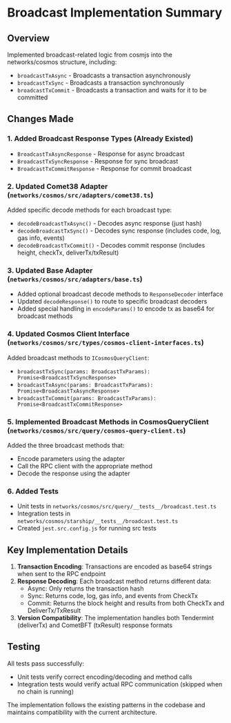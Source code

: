 # Broadcast Implementation Summary

## Overview
Implemented broadcast-related logic from cosmjs into the networks/cosmos structure, including:
- `broadcastTxAsync` - Broadcasts a transaction asynchronously
- `broadcastTxSync` - Broadcasts a transaction synchronously  
- `broadcastTxCommit` - Broadcasts a transaction and waits for it to be committed

## Changes Made

### 1. Added Broadcast Response Types (Already Existed)
- `BroadcastTxAsyncResponse` - Response for async broadcast
- `BroadcastTxSyncResponse` - Response for sync broadcast
- `BroadcastTxCommitResponse` - Response for commit broadcast

### 2. Updated Comet38 Adapter (`networks/cosmos/src/adapters/comet38.ts`)
Added specific decode methods for each broadcast type:
- `decodeBroadcastTxAsync()` - Decodes async response (just hash)
- `decodeBroadcastTxSync()` - Decodes sync response (includes code, log, gas info, events)
- `decodeBroadcastTxCommit()` - Decodes commit response (includes height, checkTx, deliverTx/txResult)

### 3. Updated Base Adapter (`networks/cosmos/src/adapters/base.ts`)
- Added optional broadcast decode methods to `ResponseDecoder` interface
- Updated `decodeResponse()` to route to specific broadcast decoders
- Added special handling in `encodeParams()` to encode tx as base64 for broadcast methods

### 4. Updated Cosmos Client Interface (`networks/cosmos/src/types/cosmos-client-interfaces.ts`)
Added broadcast methods to `ICosmosQueryClient`:
- `broadcastTxSync(params: BroadcastTxParams): Promise<BroadcastTxSyncResponse>`
- `broadcastTxAsync(params: BroadcastTxParams): Promise<BroadcastTxAsyncResponse>`
- `broadcastTxCommit(params: BroadcastTxParams): Promise<BroadcastTxCommitResponse>`

### 5. Implemented Broadcast Methods in CosmosQueryClient (`networks/cosmos/src/query/cosmos-query-client.ts`)
Added the three broadcast methods that:
- Encode parameters using the adapter
- Call the RPC client with the appropriate method
- Decode the response using the adapter

### 6. Added Tests
- Unit tests in `networks/cosmos/src/query/__tests__/broadcast.test.ts`
- Integration tests in `networks/cosmos/starship/__tests__/broadcast.test.ts`
- Created `jest.src.config.js` for running src tests

## Key Implementation Details

1. **Transaction Encoding**: Transactions are encoded as base64 strings when sent to the RPC endpoint
2. **Response Decoding**: Each broadcast method returns different data:
   - Async: Only returns the transaction hash
   - Sync: Returns code, log, gas info, and events from CheckTx
   - Commit: Returns the block height and results from both CheckTx and DeliverTx/TxResult
3. **Version Compatibility**: The implementation handles both Tendermint (deliverTx) and CometBFT (txResult) response formats

## Testing
All tests pass successfully:
- Unit tests verify correct encoding/decoding and method calls
- Integration tests would verify actual RPC communication (skipped when no chain is running)

The implementation follows the existing patterns in the codebase and maintains compatibility with the current architecture.